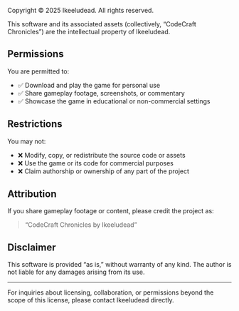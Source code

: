 Copyright © 2025 Ikeeludead. All rights reserved.

This software and its associated assets (collectively, “CodeCraft Chronicles”) are the intellectual property of Ikeeludead.

## Permissions

You are permitted to:

- ✅ Download and play the game for personal use
- ✅ Share gameplay footage, screenshots, or commentary
- ✅ Showcase the game in educational or non-commercial settings

## Restrictions

You may not:

- ❌ Modify, copy, or redistribute the source code or assets
- ❌ Use the game or its code for commercial purposes
- ❌ Claim authorship or ownership of any part of the project

## Attribution

If you share gameplay footage or content, please credit the project as:

> “CodeCraft Chronicles by Ikeeludead”

## Disclaimer

This software is provided “as is,” without warranty of any kind. The author is not liable for any damages arising from its use.

---

For inquiries about licensing, collaboration, or permissions beyond the scope of this license, please contact Ikeeludead directly.
